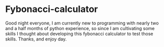 # Fybonacci-calculator
Good night everyone, I am currently new to programming with nearly two and a half months of python experience, so since I am cultivating some skills I thought about developing this fybonacci calculator to test those skills. Thanks, and enjoy day.

